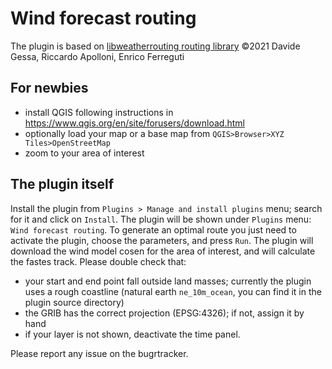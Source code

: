 # Wind forecast routing
The plugin is based on [libweatherrouting routing library](https://github.com/dakk/libweatherrouting/) ©2021 Davide Gessa, Riccardo Apolloni, Enrico Ferreguti

## For newbies

* install QGIS following instructions in https://www.qgis.org/en/site/forusers/download.html
* optionally load your map or a base map from ``QGIS>Browser>XYZ Tiles>OpenStreetMap``
* zoom to your area of interest

## The plugin itself

Install the plugin from ``Plugins > Manage and install plugins`` menu; search for it and click on ``Install``.
The plugin will be shown under ``Plugins`` menu: ``Wind forecast routing``.
To generate an optimal route you just need to activate the plugin, choose the parameters, and press ``Run``. The plugin will download the wind model cosen for the area of interest, and will calculate the fastes track.
Please double check that:
* your start and end point fall outside land masses; currently the plugin uses a rough coastline (natural earth `ne_10m_ocean`, you can find it in the plugin source directory)
* the GRIB has the correct projection (EPSG:4326); if not, assign it by hand
* if your layer is not shown, deactivate the time panel.

Please report any issue on the bugrtracker.

